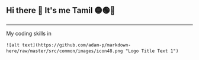 ## Hi there 👋 It's me Tamil 🟡🟢🔴
---

My coding skills in

    ![alt text](https://github.com/adam-p/markdown-here/raw/master/src/common/images/icon48.png "Logo Title Text 1")

 
